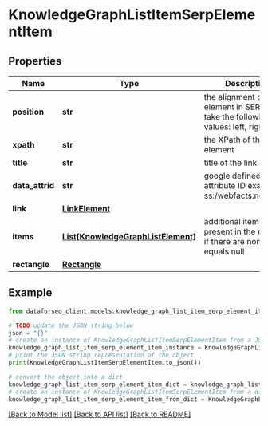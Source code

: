 # KnowledgeGraphListItemSerpElementItem


## Properties

Name | Type | Description | Notes
------------ | ------------- | ------------- | -------------
**position** | **str** | the alignment of the element in SERP can take the following values: left, right | [optional] 
**xpath** | **str** | the XPath of the element | [optional] 
**title** | **str** | title of the link element | [optional] 
**data_attrid** | **str** | google defined data attribute ID example: ss:/webfacts:net_worth | [optional] 
**link** | [**LinkElement**](LinkElement.md) |  | [optional] 
**items** | [**List[KnowledgeGraphListElement]**](KnowledgeGraphListElement.md) | additional items present in the element if there are none, equals null | [optional] 
**rectangle** | [**Rectangle**](Rectangle.md) |  | [optional] 

## Example

```python
from dataforseo_client.models.knowledge_graph_list_item_serp_element_item import KnowledgeGraphListItemSerpElementItem

# TODO update the JSON string below
json = "{}"
# create an instance of KnowledgeGraphListItemSerpElementItem from a JSON string
knowledge_graph_list_item_serp_element_item_instance = KnowledgeGraphListItemSerpElementItem.from_json(json)
# print the JSON string representation of the object
print(KnowledgeGraphListItemSerpElementItem.to_json())

# convert the object into a dict
knowledge_graph_list_item_serp_element_item_dict = knowledge_graph_list_item_serp_element_item_instance.to_dict()
# create an instance of KnowledgeGraphListItemSerpElementItem from a dict
knowledge_graph_list_item_serp_element_item_from_dict = KnowledgeGraphListItemSerpElementItem.from_dict(knowledge_graph_list_item_serp_element_item_dict)
```
[[Back to Model list]](../README.md#documentation-for-models) [[Back to API list]](../README.md#documentation-for-api-endpoints) [[Back to README]](../README.md)


